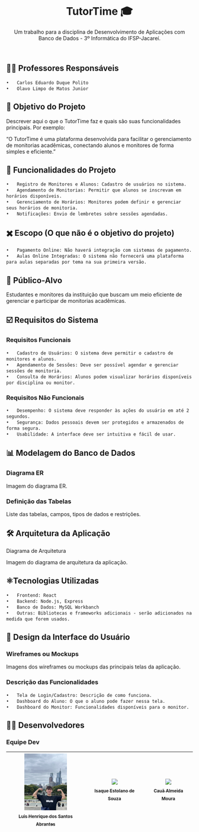 <h1 align="center">TutorTime 🎓</h1>

<p align="center">Um trabalho para a disciplina de Desenvolvimento de Aplicações com Banco de Dados - 3º Informática do IFSP-Jacareí.</p>

<br>
<p align="center">

<h2>👨‍🏫 Professores Responsáveis</h2>

	•	Carlos Eduardo Duque Polito
	•	Olavo Limpo de Matos Junior

<h2>🎯 Objetivo do Projeto</h2>

Descrever aqui o que o TutorTime faz e quais são suas funcionalidades principais. Por exemplo:

“O TutorTime é uma plataforma desenvolvida para facilitar o gerenciamento de monitorias acadêmicas, conectando alunos e monitores de forma simples e eficiente.”

<h2>🔨 Funcionalidades do Projeto</h2>

	•	Registro de Monitores e Alunos: Cadastro de usuários no sistema.
	•	Agendamento de Monitorias: Permitir que alunos se inscrevam em horários disponíveis.
	•	Gerenciamento de Horários: Monitores podem definir e gerenciar seus horários de monitoria.
	•	Notificações: Envio de lembretes sobre sessões agendadas.

<h2>✖️ Escopo (O que não é o objetivo do projeto)</h2>

	•	Pagamento Online: Não haverá integração com sistemas de pagamento.
	•	Aulas Online Integradas: O sistema não fornecerá uma plataforma para aulas separadas por tema na sua primeira versão.

<h2>👥 Público-Alvo</h2>

Estudantes e monitores da instituição que buscam um meio eficiente de gerenciar e participar de monitorias acadêmicas.

<h2>☑️ Requisitos do Sistema</h2>

<h3>Requisitos Funcionais</h3>

	•	Cadastro de Usuários: O sistema deve permitir o cadastro de monitores e alunos.
	•	Agendamento de Sessões: Deve ser possível agendar e gerenciar sessões de monitoria.
	•	Consulta de Horários: Alunos podem visualizar horários disponíveis por disciplina ou monitor.

<h3>Requisitos Não Funcionais</h3>
  
	•	Desempenho: O sistema deve responder às ações do usuário em até 2 segundos.
	•	Segurança: Dados pessoais devem ser protegidos e armazenados de forma segura.
	•	Usabilidade: A interface deve ser intuitiva e fácil de usar.

<h2>📊 Modelagem do Banco de Dados</h2>

<h3>Diagrama ER</h3>

Imagem do diagrama ER.

<h3>Definição das Tabelas</h3>

Liste das tabelas, campos, tipos de dados e restrições.

<h2>🛠️ Arquitetura da Aplicação</h2>

Diagrama de Arquitetura

Imagem do diagrama de arquitetura da aplicação.

<h2>⚛Tecnologias Utilizadas</h2>

	•	Frontend: React
	•	Backend: Node.js, Express
	•	Banco de Dados: MySQL Workbanch
	•	Outras: Bibliotecas e frameworks adicionais - serão adicionados na medida que forem usados.


<h2>🎨 Design da Interface do Usuário</h2>

<h3>Wireframes ou Mockups</h3>

Imagens dos wireframes ou mockups das principais telas da aplicação.

<h3>Descrição das Funcionalidades</h3>

	•	Tela de Login/Cadastro: Descrição de como funciona.
	•	Dashboard do Aluno: O que o aluno pode fazer nessa tela.
	•	Dashboard do Monitor: Funcionalidades disponíveis para o monitor.

<h2>👨‍💻 Desenvolvedores</h2>

<h3>Equipe Dev</h3>

| [<img loading="lazy" src="./imagens_profile/IMG_5405.jpeg" width=115><br><sub>Luis Henrique dos Santos Abrantes</sub>](https://github.com/LuisAbrantes) |  [<img loading="lazy" src="https://avatars.githubusercontent.com/u/149614643?v=4" width=115><br><sub>Isaque Estolano de Souza</sub>](https://github.com/IsaquePy) |  [<img loading="lazy" src="https://avatars.githubusercontent.com/u/102776070?v=4" width=115><br><sub>Cauã Almeida Moura</sub>](https://github.com/cauaalmeida14052007) |
| :---: | :---: | :---: |